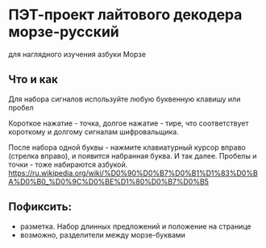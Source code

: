 # ПЭТ-проект лайтового декодера морзе-русский

для наглядного изучения азбуки Морзе

## Что и как 

Для набора сигналов используйте любую буквенную клавишу или пробел

Короткое нажатие - точка, долгое нажатие - тире, что соответствует короткому и долгому сигналам шифровальщика. 

После набора одной буквы - нажмите клавиатурный курсор вправо (стрелка вправо), и появится набранная буква. И так далее. Пробелы и точки - тоже набираются азбукой.
https://ru.wikipedia.org/wiki/%D0%90%D0%B7%D0%B1%D1%83%D0%BA%D0%B0_%D0%9C%D0%BE%D1%80%D0%B7%D0%B5

## Пофиксить:
- разметка. Набор длинных предложений и положение на странице
- возможно, разделители между морзе-буквами